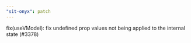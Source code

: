 ```yaml
---
"sit-onyx": patch
---
```


fix(useVModel): fix undefined prop values not being applied to the internal state (#3378)
